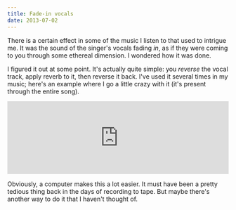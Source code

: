 ```yaml
---
title: Fade-in vocals
date: 2013-07-02
---
```


There is a certain effect in some of the music I listen to that used to intrigue me. It was the sound of the singer's vocals fading *in*, as if they were coming to you through some ethereal dimension. I wondered how it was done.

I figured it out at some point. It's actually quite simple: you *reverse* the vocal track, apply reverb to it, then reverse it back. I've used it several times in my music; here's an example where I go a little crazy with it (it's present through the entire song).

<iframe width="100%" height="166" scrolling="no" frameborder="no" src="https://w.soundcloud.com/player/?url=http%3A%2F%2Fapi.soundcloud.com%2Ftracks%2F99370906"></iframe>

Obviously, a computer makes this a lot easier. It must have been a pretty tedious thing back in the days of recording to tape. But maybe there's another way to do it that I haven't thought of.
